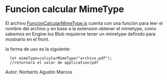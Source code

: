 # Funcion calcular MimeType

El archivo [FuncionCalcularMimeType.js](FuncionCalcularMimeType.js) cuenta con una función para leer el nombre del archivo y en base a la extension obtener el mimetype, como sabemos en Engine los Blob requierne tener un mimetype definido para mostrarlo en el front.

la forma de uso es la siguiente:

```
  let mimeType=calcularMimeType("archivo.pdf");
  //retornara el valor de application/pdf
```

Autor: Norberto Agustin Marcos